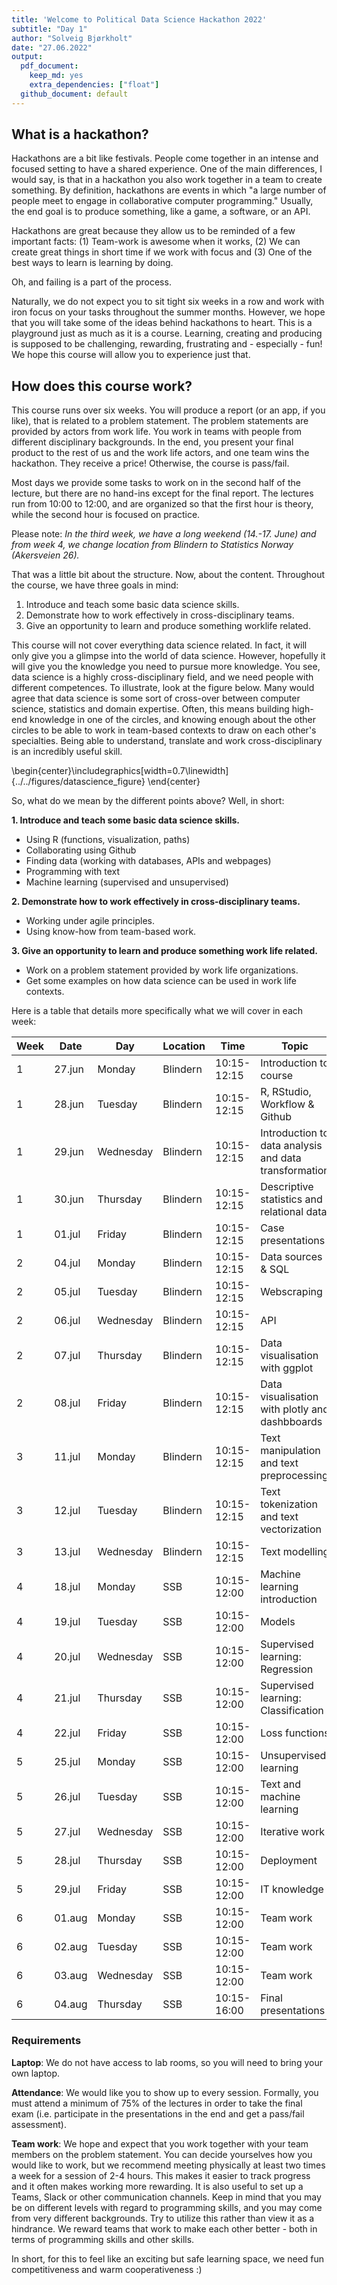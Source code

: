 ```yaml
---
title: 'Welcome to Political Data Science Hackathon 2022'
subtitle: "Day 1"
author: "Solveig Bjørkholt"
date: "27.06.2022"
output:
  pdf_document: 
    keep_md: yes
    extra_dependencies: ["float"]
  github_document: default
---
```




## What is a hackathon?

Hackathons are a bit like festivals. People come together in an intense and focused setting to have a shared experience. One of the main differences, I would say, is that in a hackathon you also work together in a team to create something. By definition, hackathons are events in which "a large number of people meet to engage in collaborative computer programming." Usually, the end goal is to produce something, like a game, a software, or an API.

Hackathons are great because they allow us to be reminded of a few important facts: (1) Team-work is awesome when it works, (2) We can create great things in short time if we work with focus and (3) One of the best ways to learn is learning by doing.

Oh, and failing is a part of the process.

Naturally, we do not expect you to sit tight six weeks in a row and work with iron focus on your tasks throughout the summer months. However, we hope that you will take some of the ideas behind hackathons to heart. This is a playground just as much as it is a course. Learning, creating and producing is supposed to be challenging, rewarding, frustrating and - especially - fun! We hope this course will allow you to experience just that.


## How does this course work?

This course runs over six weeks. You will produce a report (or an app, if you like), that is related to a problem statement. The problem statements are provided by actors from work life. You work in teams with people from different disciplinary backgrounds. In the end, you present your final product to the rest of us and the work life actors, and one team wins the hackathon. They receive a price! Otherwise, the course is pass/fail. 

Most days we provide some tasks to work on in the second half of the lecture, but there are no hand-ins except for the final report. The lectures run from 10:00 to 12:00, and are organized so that the first hour is theory, while the second hour is focused on practice. 

Please note: *In the third week, we have a long weekend (14.-17. June) and from week 4, we change location from Blindern to Statistics Norway (Akersveien 26).*

That was a little bit about the structure. Now, about the content. Throughout the course, we have three goals in mind:

1.  Introduce and teach some basic data science skills.
2.  Demonstrate how to work effectively in cross-disciplinary teams.
3.  Give an opportunity to learn and produce something worklife related.

This course will not cover everything data science related. In fact, it will only give you a glimpse into the world of data science. However, hopefully it will give you the knowledge you need to pursue more knowledge. You see, data science is a highly cross-disciplinary field, and we need people with different competences. To illustrate, look at the figure below. Many would agree that data science is some sort of cross-over between computer science, statistics and domain expertise. Often, this means building high-end knowledge in one of the circles, and knowing enough about the other circles to be able to work in team-based contexts to draw on each other's specialties. Being able to understand, translate and work cross-disciplinary is an incredibly useful skill.



\begin{center}\includegraphics[width=0.7\linewidth]{../../figures/datascience_figure} \end{center}

So, what do we mean by the different points above? Well, in short:

**1. Introduce and teach some basic data science skills.**

-   Using R (functions, visualization, paths)
-   Collaborating using Github
-   Finding data (working with databases, APIs and webpages)
-   Programming with text
-   Machine learning (supervised and unsupervised)

**2. Demonstrate how to work effectively in cross-disciplinary teams.**

-   Working under agile principles.
-   Using know-how from team-based work.

**3. Give an opportunity to learn and produce something work life related.**

-   Work on a problem statement provided by work life organizations.
-   Get some examples on how data science can be used in work life contexts.


Here is a table that details more specifically what we will cover in each week:


| Week | Date   | Day       | Location | Time        | Topic                                                   |
|------|--------|-----------|----------|-------------|---------------------------------------------------------|
| 1    | 27.jun | Monday    | Blindern | 10:15-12:15 | Introduction to course                                  |
| 1    | 28.jun | Tuesday   | Blindern | 10:15-12:15 | R, RStudio, Workflow & Github                           |
| 1    | 29.jun | Wednesday | Blindern | 10:15-12:15 | Introduction to data analysis and   data transformation |
| 1    | 30.jun | Thursday  | Blindern | 10:15-12:15 | Descriptive statistics and relational data              |
| 1    | 01.jul | Friday    | Blindern | 10:15-12:15 | Case presentations                                      |
| 2    | 04.jul | Monday    | Blindern | 10:15-12:15 | Data sources & SQL                                      |
| 2    | 05.jul | Tuesday   | Blindern | 10:15-12:15 | Webscraping                                             |
| 2    | 06.jul | Wednesday | Blindern | 10:15-12:15 | API                                                     |
| 2    | 07.jul | Thursday  | Blindern | 10:15-12:15 | Data visualisation with ggplot                          |
| 2    | 08.jul | Friday    | Blindern | 10:15-12:15 | Data visualisation with plotly and dashbboards          |
| 3    | 11.jul | Monday    | Blindern | 10:15-12:15 | Text manipulation and text preprocessing                |
| 3    | 12.jul | Tuesday   | Blindern | 10:15-12:15 | Text tokenization and text vectorization                |
| 3    | 13.jul | Wednesday | Blindern | 10:15-12:15 | Text modelling                                          |
| 4    | 18.jul | Monday    | SSB      | 10:15-12:00 | Machine learning introduction                           |
| 4    | 19.jul | Tuesday   | SSB      | 10:15-12:00 | Models                                                  |
| 4    | 20.jul | Wednesday | SSB      | 10:15-12:00 | Supervised learning: Regression                         |
| 4    | 21.jul | Thursday  | SSB      | 10:15-12:00 | Supervised learning:   Classification                   |
| 4    | 22.jul | Friday    | SSB      | 10:15-12:00 | Loss functions                                          |
| 5    | 25.jul | Monday    | SSB      | 10:15-12:00 | Unsupervised learning                                   |
| 5    | 26.jul | Tuesday   | SSB      | 10:15-12:00 | Text and machine learning                               |
| 5    | 27.jul | Wednesday | SSB      | 10:15-12:00 | Iterative work                                          |
| 5    | 28.jul | Thursday  | SSB      | 10:15-12:00 | Deployment                                              |
| 5    | 29.jul | Friday    | SSB      | 10:15-12:00 | IT knowledge                                            |
| 6    | 01.aug | Monday    | SSB      | 10:15-12:00 | Team work                                               |
| 6    | 02.aug | Tuesday   | SSB      | 10:15-12:00 | Team work                                               |
| 6    | 03.aug | Wednesday | SSB      | 10:15-12:00 | Team work                                               |
| 6    | 04.aug | Thursday  | SSB      | 10:15-16:00 | Final presentations                                     |



### Requirements

**Laptop**: We do not have access to lab rooms, so you will need to bring your own laptop.

**Attendance**: We would like you to show up to every session. Formally, you must attend a minimum of 75% of the lectures in order to take the final exam (i.e. participate in the presentations in the end and get a pass/fail assessment). 

**Team work**: We hope and expect that you work together with your team members on the problem statement. You can decide yourselves how you would like to work, but we recommend meeting physically at least two times a week for a session of 2-4 hours. This makes it easier to track progress and it often makes working more rewarding. It is also useful to set up a Teams, Slack or other communication channels. Keep in mind that you may be on different levels with regard to programming skills, and you may come from very different backgrounds. Try to utilize this rather than view it as a hindrance. We reward teams that work to make each other better - both in terms of programming skills and other skills.

In short, for this to feel like an exciting but safe learning space, we need fun competitiveness and warm cooperativeness :)
